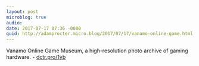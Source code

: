 ```yaml
---
layout: post
microblog: true
audio: 
date: 2017-07-17 07:36 -0000
guid: http://adamprocter.micro.blog/2017/07/17/vanamo-online-game.html
---
```

Vanamo Online Game Museum, a high-resolution photo archive of gaming hardware. - [dctr.pro/1yb](http://dctr.pro/1yb) 
